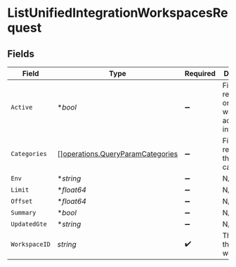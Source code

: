 # ListUnifiedIntegrationWorkspacesRequest


## Fields

| Field                                                                                       | Type                                                                                        | Required                                                                                    | Description                                                                                 |
| ------------------------------------------------------------------------------------------- | ------------------------------------------------------------------------------------------- | ------------------------------------------------------------------------------------------- | ------------------------------------------------------------------------------------------- |
| `Active`                                                                                    | **bool*                                                                                     | :heavy_minus_sign:                                                                          | Filter the results for only the workspace's active integrations                             |
| `Categories`                                                                                | [][operations.QueryParamCategories](../../../pkg/models/operations/queryparamcategories.md) | :heavy_minus_sign:                                                                          | Filter the results on these categories                                                      |
| `Env`                                                                                       | **string*                                                                                   | :heavy_minus_sign:                                                                          | N/A                                                                                         |
| `Limit`                                                                                     | **float64*                                                                                  | :heavy_minus_sign:                                                                          | N/A                                                                                         |
| `Offset`                                                                                    | **float64*                                                                                  | :heavy_minus_sign:                                                                          | N/A                                                                                         |
| `Summary`                                                                                   | **bool*                                                                                     | :heavy_minus_sign:                                                                          | N/A                                                                                         |
| `UpdatedGte`                                                                                | **string*                                                                                   | :heavy_minus_sign:                                                                          | N/A                                                                                         |
| `WorkspaceID`                                                                               | *string*                                                                                    | :heavy_check_mark:                                                                          | The ID of the workspace                                                                     |
